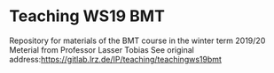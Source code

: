 # Teaching WS19 BMT

Repository for materials of the BMT course in the winter term 2019/20
Meterial from Professor Lasser Tobias
See original address:https://gitlab.lrz.de/IP/teaching/teachingws19bmt
